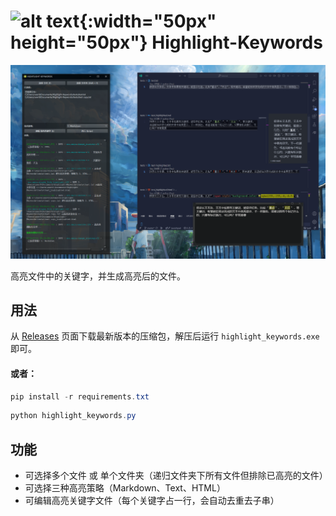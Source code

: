 # ![alt text](assets/icon.ico){:width="50px" height="50px"} Highlight-Keywords

![alt text](assets/demo.png)

高亮文件中的关键字，并生成高亮后的文件。

## 用法

从 [Releases](https://github.com/H1DDENADM1N/Highlight-Keywords/releases) 页面下载最新版本的压缩包，解压后运行 `highlight_keywords.exe` 即可。

#### 或者：

```powershell
pip install -r requirements.txt
```

```powershell
python highlight_keywords.py
```

## 功能

- 可选择多个文件 或 单个文件夹（递归文件夹下所有文件但排除已高亮的文件）
- 可选择三种高亮策略（Markdown、Text、HTML）
- 可编辑高亮关键字文件（每个关键字占一行，会自动去重去子串）
